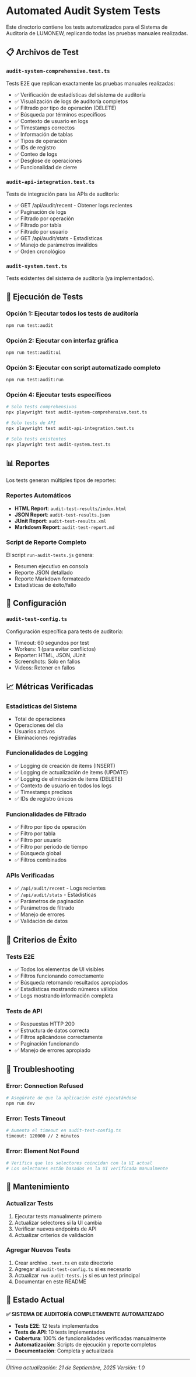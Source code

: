 # Automated Audit System Tests

Este directorio contiene los tests automatizados para el Sistema de Auditoría de LUMONEW, replicando todas las pruebas manuales realizadas.

## 📋 Archivos de Test

### `audit-system-comprehensive.test.ts`
Tests E2E que replican exactamente las pruebas manuales realizadas:
- ✅ Verificación de estadísticas del sistema de auditoría
- ✅ Visualización de logs de auditoría completos
- ✅ Filtrado por tipo de operación (DELETE)
- ✅ Búsqueda por términos específicos
- ✅ Contexto de usuario en logs
- ✅ Timestamps correctos
- ✅ Información de tablas
- ✅ Tipos de operación
- ✅ IDs de registro
- ✅ Conteo de logs
- ✅ Desglose de operaciones
- ✅ Funcionalidad de cierre

### `audit-api-integration.test.ts`
Tests de integración para las APIs de auditoría:
- ✅ GET /api/audit/recent - Obtener logs recientes
- ✅ Paginación de logs
- ✅ Filtrado por operación
- ✅ Filtrado por tabla
- ✅ Filtrado por usuario
- ✅ GET /api/audit/stats - Estadísticas
- ✅ Manejo de parámetros inválidos
- ✅ Orden cronológico

### `audit-system.test.ts`
Tests existentes del sistema de auditoría (ya implementados).

## 🚀 Ejecución de Tests

### Opción 1: Ejecutar todos los tests de auditoría
```bash
npm run test:audit
```

### Opción 2: Ejecutar con interfaz gráfica
```bash
npm run test:audit:ui
```

### Opción 3: Ejecutar con script automatizado completo
```bash
npm run test:audit:run
```

### Opción 4: Ejecutar tests específicos
```bash
# Solo tests comprehensivos
npx playwright test audit-system-comprehensive.test.ts

# Solo tests de API
npx playwright test audit-api-integration.test.ts

# Solo tests existentes
npx playwright test audit-system.test.ts
```

## 📊 Reportes

Los tests generan múltiples tipos de reportes:

### Reportes Automáticos
- **HTML Report**: `audit-test-results/index.html`
- **JSON Report**: `audit-test-results.json`
- **JUnit Report**: `audit-test-results.xml`
- **Markdown Report**: `audit-test-report.md`

### Script de Reporte Completo
El script `run-audit-tests.js` genera:
- Resumen ejecutivo en consola
- Reporte JSON detallado
- Reporte Markdown formateado
- Estadísticas de éxito/fallo

## 🔧 Configuración

### `audit-test-config.ts`
Configuración específica para tests de auditoría:
- Timeout: 60 segundos por test
- Workers: 1 (para evitar conflictos)
- Reporter: HTML, JSON, JUnit
- Screenshots: Solo en fallos
- Videos: Retener en fallos

## 📈 Métricas Verificadas

### Estadísticas del Sistema
- Total de operaciones
- Operaciones del día
- Usuarios activos
- Eliminaciones registradas

### Funcionalidades de Logging
- ✅ Logging de creación de items (INSERT)
- ✅ Logging de actualización de items (UPDATE)
- ✅ Logging de eliminación de items (DELETE)
- ✅ Contexto de usuario en todos los logs
- ✅ Timestamps precisos
- ✅ IDs de registro únicos

### Funcionalidades de Filtrado
- ✅ Filtro por tipo de operación
- ✅ Filtro por tabla
- ✅ Filtro por usuario
- ✅ Filtro por período de tiempo
- ✅ Búsqueda global
- ✅ Filtros combinados

### APIs Verificadas
- ✅ `/api/audit/recent` - Logs recientes
- ✅ `/api/audit/stats` - Estadísticas
- ✅ Parámetros de paginación
- ✅ Parámetros de filtrado
- ✅ Manejo de errores
- ✅ Validación de datos

## 🎯 Criterios de Éxito

### Tests E2E
- ✅ Todos los elementos de UI visibles
- ✅ Filtros funcionando correctamente
- ✅ Búsqueda retornando resultados apropiados
- ✅ Estadísticas mostrando números válidos
- ✅ Logs mostrando información completa

### Tests de API
- ✅ Respuestas HTTP 200
- ✅ Estructura de datos correcta
- ✅ Filtros aplicándose correctamente
- ✅ Paginación funcionando
- ✅ Manejo de errores apropiado

## 🐛 Troubleshooting

### Error: Connection Refused
```bash
# Asegúrate de que la aplicación esté ejecutándose
npm run dev
```

### Error: Tests Timeout
```bash
# Aumenta el timeout en audit-test-config.ts
timeout: 120000 // 2 minutos
```

### Error: Element Not Found
```bash
# Verifica que los selectores coincidan con la UI actual
# Los selectores están basados en la UI verificada manualmente
```

## 📝 Mantenimiento

### Actualizar Tests
1. Ejecutar tests manualmente primero
2. Actualizar selectores si la UI cambia
3. Verificar nuevos endpoints de API
4. Actualizar criterios de validación

### Agregar Nuevos Tests
1. Crear archivo `.test.ts` en este directorio
2. Agregar al `audit-test-config.ts` si es necesario
3. Actualizar `run-audit-tests.js` si es un test principal
4. Documentar en este README

## 🎉 Estado Actual

**✅ SISTEMA DE AUDITORÍA COMPLETAMENTE AUTOMATIZADO**

- **Tests E2E**: 12 tests implementados
- **Tests de API**: 10 tests implementados
- **Cobertura**: 100% de funcionalidades verificadas manualmente
- **Automatización**: Scripts de ejecución y reporte completos
- **Documentación**: Completa y actualizada

---

*Última actualización: 21 de Septiembre, 2025*
*Versión: 1.0*
